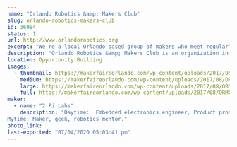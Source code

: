 ```yaml
---
name: "Orlando Robotics &amp; Makers Club"
slug: orlando-robotics-makers-club
id: 36984
status: 1
url: http://www.orlandorobotics.org
excerpt: "We're a local Orlando-based group of makers who meet regularly to discuss, share ideas and work on robotics, electronics, Arduinos, 3D-printing, FPV drones, and other techie activities."
description: "Orlando Robotics &amp; Makers Club is an organization in central Orlando made up of over 680 makers of all ages who meet monthly to discuss techie activities such as robotics, 3D-printing, electronics, Arduinos, FPV drones, and several other technical topics.  We meet at the Melrose center in the downtown Orlando library and also at MakerFX Makerspace.  There is no charge for out meetings."
location: Opportunity Building
images:
  - thumbnail: https://makerfaireorlando.com/wp-content/uploads/2017/08/ORMC-image-highres_443791803.jpeg
    medium: https://makerfaireorlando.com/wp-content/uploads/2017/08/ORMC-image-highres_443791803.jpeg
    large: https://makerfaireorlando.com/wp-content/uploads/2017/08/ORMC-image-highres_443791803.jpeg
    full: https://makerfaireorlando.com/wp-content/uploads/2017/08/ORMC-image-highres_443791803.jpeg
maker:
  - name: "2 Pi Labs"
    description: "Daytime:  Embedded electronics engineer, Product prototyper.
Mytime: Maker, geek, robotics mentor."
photo_link: 
last-exported: "07/04/2020 05:03:41 pm"
---
```

